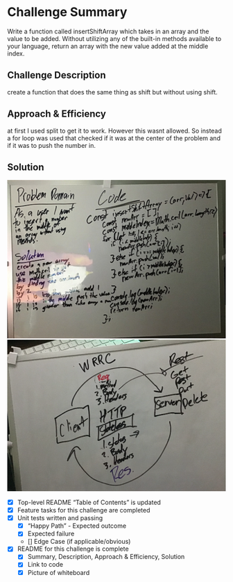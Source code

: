 # Challenge Summary

Write a function called insertShiftArray which takes in an array and the value to be added. Without utilizing any of the built-in methods available to your language, return an array with the new value added at the middle index.

## Challenge Description

create a function that does the same thing as shift but without using shift.

## Approach & Efficiency

at first I used split to get it to work. However this wasnt allowed. So instead a for loop was used that checked if it was at the center of the problem and if it was to push the number in.

## Solution

![arrayShift](arrayShift.jpeg)
![WRRC](wrrc.png)

- [x] Top-level README “Table of Contents” is updated
- [x] Feature tasks for this challenge are completed
- [x] Unit tests written and passing
  - [x] “Happy Path” - Expected outcome
  - [x] Expected failure
  - [] Edge Case (if applicable/obvious)
- [x] README for this challenge is complete
  - [x] Summary, Description, Approach & Efficiency, Solution
  - [x] Link to code
  - [x] Picture of whiteboard

